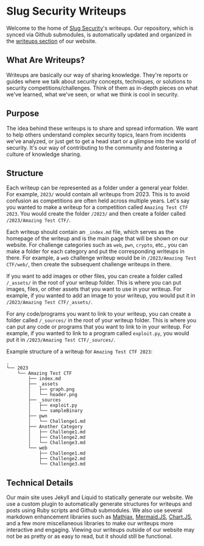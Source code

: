 # Slug Security Writeups
Welcome to the home of [Slug Security](https://slugsec.ucsc.edu)'s writeups. Our repository, which is synced via Github submodules, is automatically updated and organized in the [writeups section](https://slugsec.ucsc.edu/writeups/) of our website.

## What Are Writeups?
Writeups are basically our way of sharing knowledge. They're reports or guides where we talk about security concepts, techniques, or solutions to security competitions/challenges. Think of them as in-depth pieces on what we've learned, what we've seen, or what we think is cool in security.

## Purpose
The idea behind these writeups is to share and spread information. We want to help others understand complex security topics, learn from incidents we've analyzed, or just get to get a head start or a glimpse into the world of security. It's our way of contributing to the community and fostering a culture of knowledge sharing.

## Structure
Each writeup can be represented as a folder under a general year folder. For example, `2023/` would contain all writeups from 2023. This is to avoid confusion as competitions are often held across multiple years. Let's say you wanted to make a writeup for a competition called `Amazing Test CTF 2023`. You would create the folder `/2023/` and then create a folder called `/2023/Amazing Test CTF/`.

Each writeup should contain an `_index.md` file, which serves as the homepage of the writeup and is the main page that will be shown on our website. For challenge categories such as `web`, `pwn`, `crypto`, etc., you can make a folder for each category and put the corresponding writeups in there. For example, a `web` challenge writeup would be in `/2023/Amazing Test CTF/web/`, then create the subsequent challenge writeups in there.

If you want to add images or other files, you can create a folder called `/_assets/` in the root of your writeup folder. This is where you can put images, files, or other assets that you want to use in your writeup. For example, if you wanted to add an image to your writeup, you would put it in `/2023/Amazing Test CTF/_assets/`.

For any code/programs you want to link to your writeup, you can create a folder called `/_sources/` in the root of your writeup folder. This is where you can put any code or programs that you want to link to in your writeup. For example, if you wanted to link to a program called `exploit.py`, you would put it in `/2023/Amazing Test CTF/_sources/`.

Example structure of a writeup for `Amazing Test CTF 2023`:
```
.
└── 2023
	└── Amazing Test CTF
		├── index.md
		├── _assets
		│   ├── graph.png
		│   └── header.png
		├── _sources
		│   ├── exploit.py
		│   └── sampleBinary
		├── pwn
		│   └── Challenge1.md
		├── Another Category
		│   ├── Challenge1.md
		│   ├── Challenge2.md
		│   └── Challenge3.md
		└── web
			├── Challenge1.md
			├── Challenge2.md
			└── Challenge3.md
```

## Technical Details
Our main site uses Jekyll and Liquid to statically generate our website. We use a custom plugin to automatically generate structures for writeups and posts using Ruby scripts and Github submodules. We also use several markdown enhancement libraries such as [Mathjax](https://www.mathjax.org/), [Mermaid.JS](https://mermaid.js.org/), [Chart.JS](https://www.chartjs.org/), and a few more miscellaneous libraries to make our writeups more interactive and engaging. Viewing our writeups outside of our website may not be as pretty or as easy to read, but it should still be functional.
